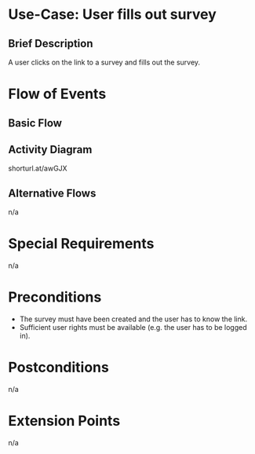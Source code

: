 # Use-Case: User fills out survey

## Brief Description

A user clicks on the link to a survey and fills out the survey.

# Flow of Events

## Basic Flow

## Activity Diagram

shorturl.at/awGJX

## Alternative Flows

n/a

# Special Requirements

n/a

# Preconditions

 - The survey must have been created and the user has to know the link.
 - Sufficient user rights must be available (e.g. the user has to be logged in).

# Postconditions

n/a

# Extension Points

n/a

